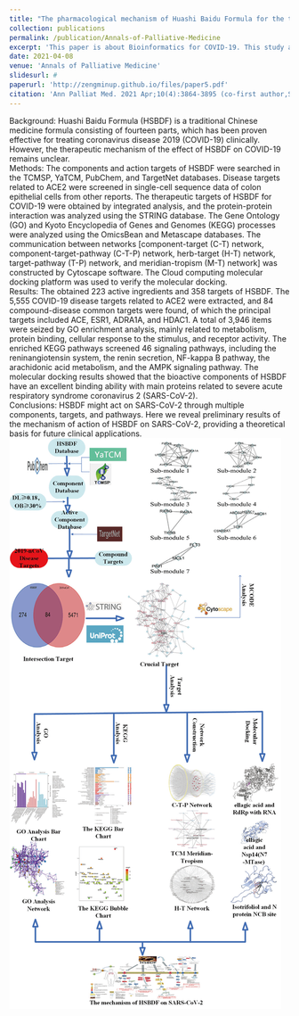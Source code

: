 ```yaml
---
title: "The pharmacological mechanism of Huashi Baidu Formula for the treatment of COVID-19 by combined network pharmacology and molecular docking"
collection: publications
permalink: /publication/Annals-of-Palliative-Medicine
excerpt: 'This paper is about Bioinformatics for COVID-19. This study aims to investigate the potential therapeutic mechanism of HSBDF on COVID-19 through network pharmacology combined with molecular docking.'
date: 2021-04-08
venue: 'Annals of Palliative Medicine'
slidesurl: #
paperurl: 'http://zengminup.github.io/files/paper5.pdf'
citation: 'Ann Palliat Med. 2021 Apr;10(4):3864-3895 (co-first author,Supervisor first,IF=1.9)'
---
```


Background: Huashi Baidu Formula (HSBDF) is a traditional Chinese medicine formula consisting of fourteen parts, which has been proven effective for treating coronavirus disease 2019 (COVID-19) clinically. However, the therapeutic mechanism of the effect of HSBDF on COVID-19 remains unclear.<br/>Methods: The components and action targets of HSBDF were searched in the TCMSP, YaTCM, PubChem, and TargetNet databases. Disease targets related to ACE2 were screened in single-cell sequence data of colon epithelial cells from other reports. The therapeutic targets of HSBDF for COVID-19 were obtained by integrated analysis, and the protein-protein interaction was analyzed using the STRING database. The Gene Ontology (GO) and Kyoto Encyclopedia of Genes and Genomes (KEGG) processes were analyzed using the OmicsBean and Metascape databases. The communication between networks [component-target (C-T) network, component-target-pathway (C-T-P) network, herb-target (H-T) network, target-pathway (T-P) network, and meridian-tropism (M-T) network] was constructed by Cytoscape software. The Cloud computing molecular docking platform was used to verify the molecular docking.<br/>Results: The obtained 223 active ingredients and 358 targets of HSBDF. The 5,555 COVID-19 disease targets related to ACE2 were extracted, and 84 compound-disease common targets were found, of which the principal targets included ACE, ESR1, ADRA1A, and HDAC1. A total of 3,946 items were seized by GO enrichment analysis, mainly related to metabolism, protein binding, cellular response to the stimulus, and receptor activity. The enriched KEGG pathways screened 46 signaling pathways, including the reninangiotensin system, the renin secretion, NF-kappa B pathway, the arachidonic acid metabolism, and the AMPK signaling pathway. The molecular docking results showed that the bioactive components of HSBDF have an excellent binding ability with main proteins related to severe acute respiratory syndrome coronavirus 2 (SARS-CoV-2).<br/>Conclusions: HSBDF might act on SARS-CoV-2 through multiple components, targets, and pathways. Here we reveal preliminary results of the mechanism of action of HSBDF on SARS-CoV-2, providing a theoretical basis for future clinical applications.<br/><img src='/images/APM.png'>